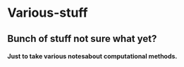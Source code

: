 # Various-stuff
## Bunch of stuff not sure what yet? 
#### Just to take various notesabout computational methods.
